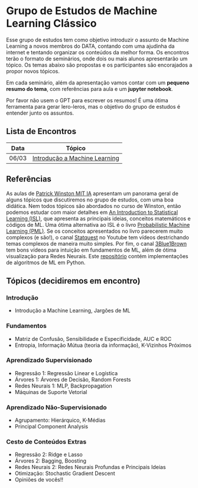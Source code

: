 # Grupo de Estudos de Machine Learning Clássico
Esse grupo de estudos tem como objetivo introduzir o assunto de Machine Learning a novos membros do DATA, 
contando com uma ajudinha da internet e tentando organizar os conteúdos da melhor forma.
Os encontros terão o formato de seminários, onde dois ou mais alunos apresentarão um tópico. Os temas abaixo são propostas e os participantes são encorajados a propor novos tópicos.

Em cada seminário, além da apresentação vamos contar com um **pequeno resumo do tema**, com referências para aula e um **jupyter notebook**. 

Por favor não usem o GPT para escrever os resumos! É uma ótima ferramenta para gerar lero-leros, mas o objetivo do grupo de estudos é entender junto os assuntos.


## Lista de Encontros
| Data | Tópico |
|------|------|
| 06/03 | [Introdução a Machine Learning](meetings/mlc01/README.md) |

## Referências
As aulas de [Patrick Winston MIT IA](https://www.youtube.com/watch?v=TjZBTDzGeGg&list=PLUl4u3cNGP63gFHB6xb-kVBiQHYe_4hSi) apresentam um panorama geral de alguns tópicos que discutiremos no grupo de estudos, com uma boa didática. Nem todos tópicos são abordados no curso de Winston, então podemos estudar com maior detalhes em [An Introduction to Statistical Learning (ISL)](https://www.statlearning.com/), que apresenta as principais ideias, conceitos matemáticos e códigos de ML. Uma ótima alternativa ao ISL é o livro [Probabilistic Machine Learning (PML)](https://probml.github.io/pml-book/book1.html). Se os conceitos apresentados no livro parecerem muito complexos (e são!), o canal [Statquest](https://www.youtube.com/@statquest) no Youtube tem vídeos destrichando temas complexos de maneira muito simples. Por fim, o canal [3Blue1Brown](https://www.youtube.com/@3blue1brown) tem bons vídeos para intuição em fundamentos de ML, além de ótima visualização para Redes Neurais. 
Este [repositório](https://github.com/zotroneneis/machine_learning_basics) contém implementações de algoritmos de ML em Python.

## Tópicos (decidiremos em encontro)
### Introdução
- Introdução a Machine Learning, Jargões de ML
### Fundamentos
- Matriz de Confusão, Sensibilidade e Especificidade, AUC e ROC
- Entropia, Informação Mútua (teoria da informação), K-Vizinhos Próximos
### Aprendizado Supervisionado
- Regressão 1: Regressão Linear e Logística
- Árvores 1: Árvores de Decisão, Random Forests
- Redes Neurais 1: MLP, Backpropagation
- Máquinas de Suporte Vetorial
### Aprendizado Não-Supervisionado
- Agrupamento: Hierárquico, K-Médias
- Principal Component Analysis

### Cesto de Conteúdos Extras
- Regressão 2: Ridge e Lasso
- Árvores 2: Bagging, Boosting
- Redes Neurais 2: Redes Neurais Profundas e Principais Ideias
- Otimização: Stochastic Gradient Descent
- Opiniões de vocês!!



